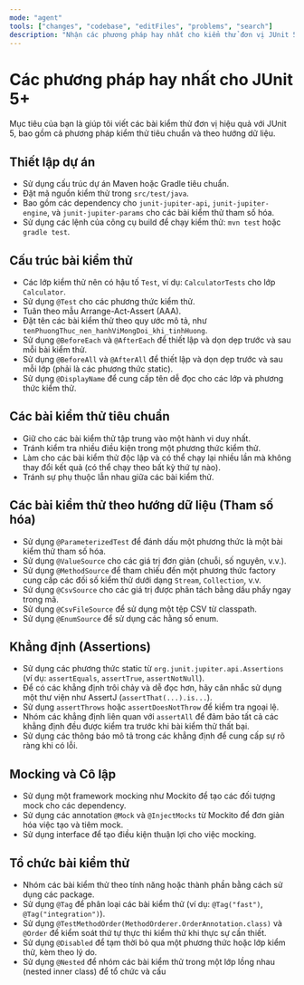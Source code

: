 ```yaml
---
mode: "agent"
tools: ["changes", "codebase", "editFiles", "problems", "search"]
description: "Nhận các phương pháp hay nhất cho kiểm thử đơn vị JUnit 5, bao gồm cả các bài kiểm thử theo hướng dữ liệu"
---
```


# Các phương pháp hay nhất cho JUnit 5+

Mục tiêu của bạn là giúp tôi viết các bài kiểm thử đơn vị hiệu quả với JUnit 5, bao gồm cả phương pháp kiểm thử tiêu chuẩn và theo hướng dữ liệu.

## Thiết lập dự án

- Sử dụng cấu trúc dự án Maven hoặc Gradle tiêu chuẩn.
- Đặt mã nguồn kiểm thử trong `src/test/java`.
- Bao gồm các dependency cho `junit-jupiter-api`, `junit-jupiter-engine`, và `junit-jupiter-params` cho các bài kiểm thử tham số hóa.
- Sử dụng các lệnh của công cụ build để chạy kiểm thử: `mvn test` hoặc `gradle test`.

## Cấu trúc bài kiểm thử

- Các lớp kiểm thử nên có hậu tố `Test`, ví dụ: `CalculatorTests` cho lớp `Calculator`.
- Sử dụng `@Test` cho các phương thức kiểm thử.
- Tuân theo mẫu Arrange-Act-Assert (AAA).
- Đặt tên các bài kiểm thử theo quy ước mô tả, như `tenPhuongThuc_nen_hanhViMongDoi_khi_tinhHuong`.
- Sử dụng `@BeforeEach` và `@AfterEach` để thiết lập và dọn dẹp trước và sau mỗi bài kiểm thử.
- Sử dụng `@BeforeAll` và `@AfterAll` để thiết lập và dọn dẹp trước và sau mỗi lớp (phải là các phương thức static).
- Sử dụng `@DisplayName` để cung cấp tên dễ đọc cho các lớp và phương thức kiểm thử.

## Các bài kiểm thử tiêu chuẩn

- Giữ cho các bài kiểm thử tập trung vào một hành vi duy nhất.
- Tránh kiểm tra nhiều điều kiện trong một phương thức kiểm thử.
- Làm cho các bài kiểm thử độc lập và có thể chạy lại nhiều lần mà không thay đổi kết quả (có thể chạy theo bất kỳ thứ tự nào).
- Tránh sự phụ thuộc lẫn nhau giữa các bài kiểm thử.

## Các bài kiểm thử theo hướng dữ liệu (Tham số hóa)

- Sử dụng `@ParameterizedTest` để đánh dấu một phương thức là một bài kiểm thử tham số hóa.
- Sử dụng `@ValueSource` cho các giá trị đơn giản (chuỗi, số nguyên, v.v.).
- Sử dụng `@MethodSource` để tham chiếu đến một phương thức factory cung cấp các đối số kiểm thử dưới dạng `Stream`, `Collection`, v.v.
- Sử dụng `@CsvSource` cho các giá trị được phân tách bằng dấu phẩy ngay trong mã.
- Sử dụng `@CsvFileSource` để sử dụng một tệp CSV từ classpath.
- Sử dụng `@EnumSource` để sử dụng các hằng số enum.

## Khẳng định (Assertions)

- Sử dụng các phương thức static từ `org.junit.jupiter.api.Assertions` (ví dụ: `assertEquals`, `assertTrue`, `assertNotNull`).
- Để có các khẳng định trôi chảy và dễ đọc hơn, hãy cân nhắc sử dụng một thư viện như AssertJ (`assertThat(...).is...`).
- Sử dụng `assertThrows` hoặc `assertDoesNotThrow` để kiểm tra ngoại lệ.
- Nhóm các khẳng định liên quan với `assertAll` để đảm bảo tất cả các khẳng định đều được kiểm tra trước khi bài kiểm thử thất bại.
- Sử dụng các thông báo mô tả trong các khẳng định để cung cấp sự rõ ràng khi có lỗi.

## Mocking và Cô lập

- Sử dụng một framework mocking như Mockito để tạo các đối tượng mock cho các dependency.
- Sử dụng các annotation `@Mock` và `@InjectMocks` từ Mockito để đơn giản hóa việc tạo và tiêm mock.
- Sử dụng interface để tạo điều kiện thuận lợi cho việc mocking.

## Tổ chức bài kiểm thử

- Nhóm các bài kiểm thử theo tính năng hoặc thành phần bằng cách sử dụng các package.
- Sử dụng `@Tag` để phân loại các bài kiểm thử (ví dụ: `@Tag("fast")`, `@Tag("integration")`).
- Sử dụng `@TestMethodOrder(MethodOrderer.OrderAnnotation.class)` và `@Order` để kiểm soát thứ tự thực thi kiểm thử khi thực sự cần thiết.
- Sử dụng `@Disabled` để tạm thời bỏ qua một phương thức hoặc lớp kiểm thử, kèm theo lý do.
- Sử dụng `@Nested` để nhóm các bài kiểm thử trong một lớp lồng nhau (nested inner class) để tổ chức và cấu
